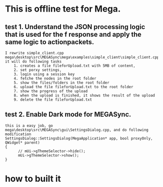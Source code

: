 # This is offline test for Mega.
## test 1. Understand the JSON processing logic that is used for the f response and apply the same logic to actionpackets.
    I rewrite simple_client.cpp 
    mega\desktop\src\MEGASync\mega\examples\simple_client\simple_client.cpp
    it will do following tasks
        1. creates a file fileforUpload.txt with 5MB of content,
        2. set porxy settings,
        3. login using a session key
        4. fetche the nodes in the root folder
        5. show the files/folders in the root folder
        6. upload the file fileforUpload.txt to the root folder
        7. show the progress of the upload
        8. when the upload is finished, it shows the result of the upload
        9. delete the file fileforUpload.txt
## test 2. Enable Dark mode for MEGASync.
    this is a easy job, go 
    mega\desktop\src\MEGASync\gui\SettingsDialog.cpp, and do following modification
    SettingsDialog::SettingsDialog(MegaApplication* app, bool proxyOnly, QWidget* parent)
    {
          // mUi->gThemeSelector->hide();
          mUi->gThemeSelector->show();
    }

# how to built it 
